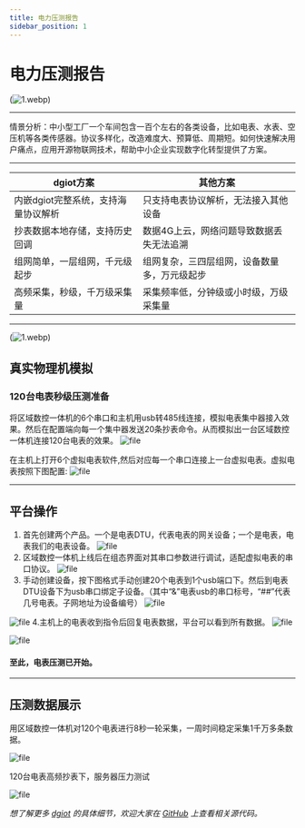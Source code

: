 ```yaml
---
title: 电力压测报告
sidebar_position: 1
---
```


# 电力压测报告

(![1.webp](http://dgiot-1253666439.cos.ap-shanghai-fsi.myqcloud.com/shuwa_tech/zh/product/dgtest/dgiot_edge_press/1.webp))

------

情景分析：中小型工厂一个车间包含一百个左右的各类设备，比如电表、水表、空压机等各类传感器。协议多样化，改造难度大、预算低、周期短。如何快速解决用户痛点，应用开源物联网技术，帮助中小企业实现数字化转型提供了方案。

------

|dgiot方案 |  其他方案  |
| ------------ | ------------ |
| 内嵌dgiot完整系统，支持海量协议解析 | 只支持电表协议解析，无法接入其他设备 |
| 抄表数据本地存储，支持历史回调 | 数据4G上云，网络问题导致数据丢失无法追溯 |
| 组网简单，一层组网，千元级起步 | 组网复杂，三四层组网，设备数量多，万元级起步 |
| 高频采集，秒级，千万级采集量  |  采集频率低，分钟级或小时级，万级采集量 |

--------------------------------------------------------------
(![1.webp](http://dgiot-1253666439.cos.ap-shanghai-fsi.myqcloud.com/shuwa_tech/zh/product/dgtest/dgiot_edge_press/2.webp))
## 真实物理机模拟
### 120台电表秒级压测准备
将区域数控一体机的6个串口和主机用usb转485线连接，模拟电表集中器接入效果。然后在配置端向每一个集中器发送20条抄表命令。从而模拟出一台区域数控一体机连接120台电表的效果。
![file](http://dgiot-1253666439.cos.ap-shanghai-fsi.myqcloud.com/shuwa_tech/zh/product/dgtest/dgiot_edge_press/3.webp)

在主机上打开6个虚拟电表软件,然后对应每一个串口连接上一台虚拟电表。虚拟电表按照下图配置:
![file](http://dgiot-1253666439.cos.ap-shanghai-fsi.myqcloud.com/shuwa_tech/zh/product/dgtest/dgiot_edge_press/4.webp)

--------------------------------------------------------------

## 平台操作
1. 首先创建两个产品。一个是电表DTU，代表电表的网关设备；一个是电表，电表我们的电表设备。
   ![file](http://dgiot-1253666439.cos.ap-shanghai-fsi.myqcloud.com/shuwa_tech/zh/product/dgtest/dgiot_edge_press/5.webp)
2. 区域数控一体机上线后在组态界面对其串口参数进行调试，适配虚拟电表的串口协议。
   ![file](http://dgiot-1253666439.cos.ap-shanghai-fsi.myqcloud.com/shuwa_tech/zh/product/dgtest/dgiot_edge_press/6.webp)
3. 手动创建设备，按下图格式手动创建20个电表到1个usb端口下。然后到电表DTU设备下为usb串口绑定子设备。（其中“&amp;”电表usb的串口标号，“##”代表几号电表。子网地址为设备编号）
   ![file](http://dgiot-1253666439.cos.ap-shanghai-fsi.myqcloud.com/shuwa_tech/zh/product/dgtest/dgiot_edge_press/7.webp)

![file](http://dgiot-1253666439.cos.ap-shanghai-fsi.myqcloud.com/shuwa_tech/zh/product/dgtest/dgiot_edge_press/8.webp)
4.主机上的电表收到指令后回复电表数据，平台可以看到所有数据。
![file](http://dgiot-1253666439.cos.ap-shanghai-fsi.myqcloud.com/shuwa_tech/zh/product/dgtest/dgiot_edge_press/9.webp)

![file](http://dgiot-1253666439.cos.ap-shanghai-fsi.myqcloud.com/shuwa_tech/zh/product/dgtest/dgiot_edge_press/10.webp)

#### 至此，电表压测已开始。

--------------------------------------------------------------
## 压测数据展示
用区域数控一体机对120个电表进行8秒一轮采集，一周时间稳定采集1千万多条数据。

![file](http://dgiot-1253666439.cos.ap-shanghai-fsi.myqcloud.com/shuwa_tech/zh/product/dgtest/dgiot_edge_press/11.webp)

120台电表高频抄表下，服务器压力测试

![file](http://dgiot-1253666439.cos.ap-shanghai-fsi.myqcloud.com/shuwa_tech/zh/product/dgtest/dgiot_edge_press/12.webp)




*想了解更多 [dgiot](https://www.dgiotcloud.cn) 的具体细节，欢迎大家在 [GitHub](https://github.com/dgiot/dgiot) 上查看相关源代码。*

